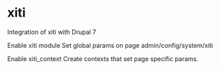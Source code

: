 xiti
====

Integration of xiti with Drupal 7

Enable xiti module 
Set global params on page admin/config/system/xiti 

Enable xiti_context
Create contexts that set page specific params.
